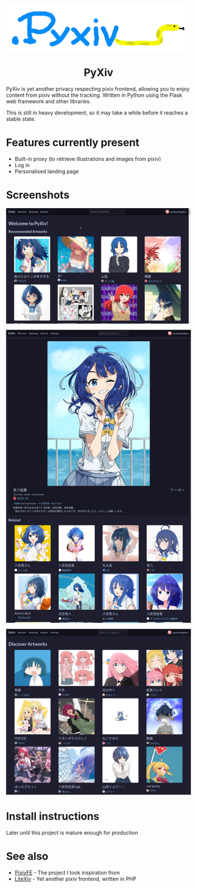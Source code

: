 <div align="center">
    
![PyXiv logo](/static/pyxiv_wide.png)

# PyXiv

</div>

PyXiv is yet another privacy respecting pixiv frontend, allowing you to enjoy content from pixiv without the tracking. Written in Python using the Flask web framework and other libraries.

This is still in heavy development, so it may take a while before it reaches a stable state.

# Features currently present
* Built-in proxy (to retrieve illustrations and images from pixiv)
* Log in
* Personalised landing page

# Screenshots

![Screenshot of PyXiv's landing page, logged in as coolesdingdev](/screenshots/screenshot.png)

![Screenshot of an illustration of Anna Yanami, with various information as well as related artworks](/screenshots/artwork.png)

![Screenshot of the discovery page](/screenshots/discover.png)

# Install instructions
Later until this project is mature enough for production

# See also
* [PixivFE](https://codeberg.org/VnPower/PixivFE) - The project I took inspiration from
* [LiteXiv](https://codeberg.org/Peaksol/LiteXiv) - Yet another pixiv frontend, written in PHP
